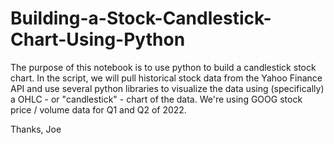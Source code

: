 # Building-a-Stock-Candlestick-Chart-Using-Python
The purpose of this notebook is to use python to build a candlestick stock chart. In the script, we will pull historical stock data from the Yahoo Finance API and use several python libraries to visualize the data using (specifically) a OHLC - or "candlestick" - chart of the data. We're using GOOG stock price / volume data for Q1 and Q2 of 2022. 

Thanks,
Joe
